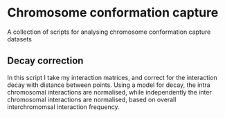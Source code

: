 # Chromosome conformation capture

A collection of scripts for analysing chromosome conformation capture datasets

## Decay correction
In this script I take my interaction matrices, and correct for the interaction decay with distance between points. Using a model for decay, the intra chromosomal interactions are normalised, while independently the inter chromosomal interactions are normalised, based on overall interchromomsal interaction frequency. 
